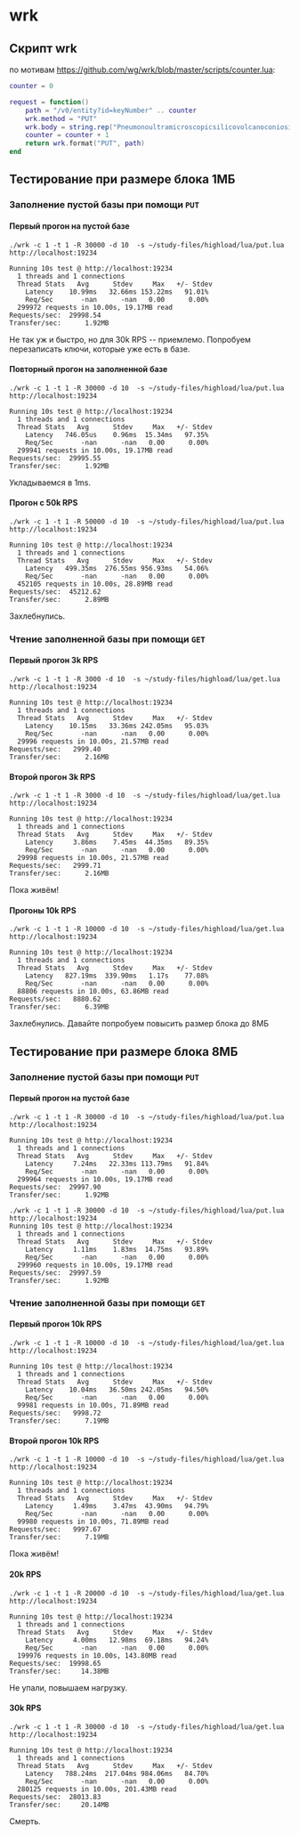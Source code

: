 # wrk

## Скрипт wrk
по мотивам https://github.com/wg/wrk/blob/master/scripts/counter.lua:
```lua
counter = 0

request = function()
    path = "/v0/entity?id=keyNumber" .. counter
    wrk.method = "PUT"
    wrk.body = string.rep("Pneumonoultramicroscopicsilicovolcanoconiosis!", 15)
    counter = counter + 1
    return wrk.format("PUT", path)
end
```

## Тестирование при размере блока 1МБ
### Заполнение пустой базы при помощи `PUT`
#### Первый прогон на пустой базе
```text
./wrk -c 1 -t 1 -R 30000 -d 10  -s ~/study-files/highload/lua/put.lua http://localhost:19234

Running 10s test @ http://localhost:19234
  1 threads and 1 connections
  Thread Stats   Avg      Stdev     Max   +/- Stdev
    Latency    10.99ms   32.66ms 153.22ms   91.01%
    Req/Sec       -nan      -nan   0.00      0.00%
  299972 requests in 10.00s, 19.17MB read
Requests/sec:  29998.54
Transfer/sec:      1.92MB
```

Не так уж и быстро, но для 30k RPS -- приемлемо. Попробуем перезаписать ключи, которые уже есть в базе.

#### Повторный прогон на заполненной базе
```text
./wrk -c 1 -t 1 -R 30000 -d 10  -s ~/study-files/highload/lua/put.lua http://localhost:19234

Running 10s test @ http://localhost:19234
  1 threads and 1 connections
  Thread Stats   Avg      Stdev     Max   +/- Stdev
    Latency   746.05us    0.96ms  15.34ms   97.35%
    Req/Sec       -nan      -nan   0.00      0.00%
  299941 requests in 10.00s, 19.17MB read
Requests/sec:  29995.55
Transfer/sec:      1.92MB
```

Укладываемся в 1ms.

#### Прогон с 50k RPS
```text
./wrk -c 1 -t 1 -R 50000 -d 10  -s ~/study-files/highload/lua/put.lua http://localhost:19234

Running 10s test @ http://localhost:19234
  1 threads and 1 connections
  Thread Stats   Avg      Stdev     Max   +/- Stdev
    Latency   499.35ms  276.55ms 956.93ms   54.06%
    Req/Sec       -nan      -nan   0.00      0.00%
  452105 requests in 10.00s, 28.89MB read
Requests/sec:  45212.62
Transfer/sec:      2.89MB
```
Захлебнулись.

### Чтение заполненной базы при помощи `GET`

#### Первый прогон 3k RPS
```text
./wrk -c 1 -t 1 -R 3000 -d 10  -s ~/study-files/highload/lua/get.lua http://localhost:19234

Running 10s test @ http://localhost:19234
  1 threads and 1 connections
  Thread Stats   Avg      Stdev     Max   +/- Stdev
    Latency    10.15ms   33.36ms 242.05ms   95.03%
    Req/Sec       -nan      -nan   0.00      0.00%
  29996 requests in 10.00s, 21.57MB read
Requests/sec:   2999.40
Transfer/sec:      2.16MB
```

#### Второй прогон 3k RPS

```text
./wrk -c 1 -t 1 -R 3000 -d 10  -s ~/study-files/highload/lua/get.lua http://localhost:19234

Running 10s test @ http://localhost:19234
  1 threads and 1 connections
  Thread Stats   Avg      Stdev     Max   +/- Stdev
    Latency     3.86ms    7.45ms  44.35ms   89.35%
    Req/Sec       -nan      -nan   0.00      0.00%
  29998 requests in 10.00s, 21.57MB read
Requests/sec:   2999.71
Transfer/sec:      2.16MB
```

Пока живём!

#### Прогоны 10k RPS

```text
./wrk -c 1 -t 1 -R 10000 -d 10  -s ~/study-files/highload/lua/get.lua http://localhost:19234

Running 10s test @ http://localhost:19234
  1 threads and 1 connections
  Thread Stats   Avg      Stdev     Max   +/- Stdev
    Latency   827.19ms  339.90ms   1.17s    77.08%
    Req/Sec       -nan      -nan   0.00      0.00%
  88806 requests in 10.00s, 63.86MB read
Requests/sec:   8880.62
Transfer/sec:      6.39MB
```

Захлебнулись. Давайте попробуем повысить размер блока до 8МБ

## Тестирование при размере блока 8МБ
### Заполнение пустой базы при помощи `PUT`
#### Первый прогон на пустой базе
```text
./wrk -c 1 -t 1 -R 30000 -d 10  -s ~/study-files/highload/lua/put.lua http://localhost:19234

Running 10s test @ http://localhost:19234
  1 threads and 1 connections
  Thread Stats   Avg      Stdev     Max   +/- Stdev
    Latency     7.24ms   22.33ms 113.79ms   91.84%
    Req/Sec       -nan      -nan   0.00      0.00%
  299964 requests in 10.00s, 19.17MB read
Requests/sec:  29997.90
Transfer/sec:      1.92MB
```

```text
./wrk -c 1 -t 1 -R 30000 -d 10  -s ~/study-files/highload/lua/put.lua http://localhost:19234
Running 10s test @ http://localhost:19234
  1 threads and 1 connections
  Thread Stats   Avg      Stdev     Max   +/- Stdev
    Latency     1.11ms    1.83ms  14.75ms   93.89%
    Req/Sec       -nan      -nan   0.00      0.00%
  299960 requests in 10.00s, 19.17MB read
Requests/sec:  29997.59
Transfer/sec:      1.92MB
```
### Чтение заполненной базы при помощи `GET`

#### Первый прогон 10k RPS
```text
./wrk -c 1 -t 1 -R 10000 -d 10  -s ~/study-files/highload/lua/get.lua http://localhost:19234

Running 10s test @ http://localhost:19234
  1 threads and 1 connections
  Thread Stats   Avg      Stdev     Max   +/- Stdev
    Latency    10.04ms   36.50ms 242.05ms   94.50%
    Req/Sec       -nan      -nan   0.00      0.00%
  99981 requests in 10.00s, 71.89MB read
Requests/sec:   9998.72
Transfer/sec:      7.19MB
```

#### Второй прогон 10k RPS

```text
./wrk -c 1 -t 1 -R 10000 -d 10  -s ~/study-files/highload/lua/get.lua http://localhost:19234

Running 10s test @ http://localhost:19234
  1 threads and 1 connections
  Thread Stats   Avg      Stdev     Max   +/- Stdev
    Latency     1.49ms    3.47ms  43.90ms   94.79%
    Req/Sec       -nan      -nan   0.00      0.00%
  99980 requests in 10.00s, 71.89MB read
Requests/sec:   9997.67
Transfer/sec:      7.19MB
```

Пока живём!

#### 20k RPS
```text
./wrk -c 1 -t 1 -R 20000 -d 10  -s ~/study-files/highload/lua/get.lua http://localhost:19234

Running 10s test @ http://localhost:19234
  1 threads and 1 connections
  Thread Stats   Avg      Stdev     Max   +/- Stdev
    Latency     4.00ms   12.98ms  69.18ms   94.24%
    Req/Sec       -nan      -nan   0.00      0.00%
  199976 requests in 10.00s, 143.80MB read
Requests/sec:  19998.65
Transfer/sec:     14.38MB
```
Не упали, повышаем нагрузку.
#### 30k RPS
```text
./wrk -c 1 -t 1 -R 30000 -d 10  -s ~/study-files/highload/lua/get.lua http://localhost:19234

Running 10s test @ http://localhost:19234
  1 threads and 1 connections
  Thread Stats   Avg      Stdev     Max   +/- Stdev
    Latency   788.24ms  217.04ms 984.06ms   84.70%
    Req/Sec       -nan      -nan   0.00      0.00%
  280125 requests in 10.00s, 201.43MB read
Requests/sec:  28013.83
Transfer/sec:     20.14MB
```
Смерть.
